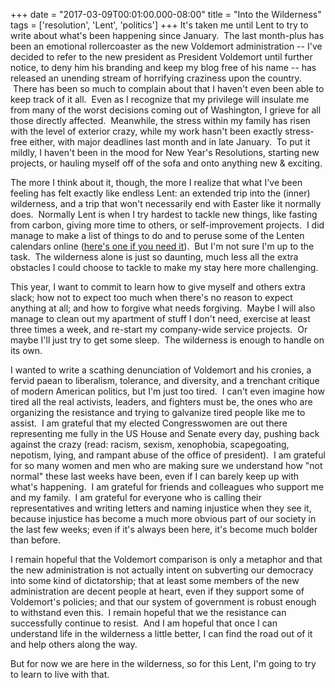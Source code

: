 +++
date = "2017-03-09T00:01:00.000-08:00"
title = "Into the Wilderness"
tags = ['resolution', 'Lent', 'politics']
+++
It's taken me until Lent to try to write about what's been happening since January.  The last month-plus has been an emotional rollercoaster as the new Voldemort administration -- I've decided to refer to the new president as President Voldemort until further notice, to deny him his branding and keep my blog free of his name -- has released an unending stream of horrifying craziness upon the country.  There has been so much to complain about that I haven't even been able to keep track of it all.  Even as I recognize that my privilege will insulate me from many of the worst decisions coming out of Washington, I grieve for all those directly affected.  Meanwhile, the stress within my family has risen with the level of exterior crazy, while my work hasn't been exactly stress-free either, with major deadlines last month and in late January.  To put it mildly, I haven't been in the mood for New Year's Resolutions, starting new projects, or hauling myself off of the sofa and onto anything new & exciting.

The more I think about it, though, the more I realize that what I've been feeling has felt exactly like endless Lent: an extended trip into the (inner) wilderness, and a trip that won't necessarily end with Easter like it normally does.  Normally Lent is when I try hardest to tackle new things, like fasting from carbon, giving more time to others, or self-improvement projects.  I did manage to make a list of things to do and to peruse some of the Lenten calendars online ([here's one if you need it](http://www.presbyterianmission.org/resource/tread-lightly-lent/)).  But I'm not sure I'm up to the task.  The wilderness alone is just so daunting, much less all the extra obstacles I could choose to tackle to make my stay here more challenging.

This year, I want to commit to learn how to give myself and others extra slack; how not to expect too much when there's no reason to expect anything at all; and how to forgive what needs forgiving.  Maybe I will also manage to clean out my apartment of stuff I don't need, exercise at least three times a week, and re-start my company-wide service projects.  Or maybe I'll just try to get some sleep.  The wilderness is enough to handle on its own.

I wanted to write a scathing denunciation of Voldemort and his cronies, a fervid paean to liberalism, tolerance, and diversity, and a trenchant critique of modern American politics, but I'm just too tired.  I can't even imagine how tired all the real activists, leaders, and fighters must be, the ones who are organizing the resistance and trying to galvanize tired people like me to assist.  I am grateful that my elected Congresswomen are out there representing me fully in the US House and Senate every day, pushing back against the crazy (read: racism, sexism, xenophobia, scapegoating, nepotism, lying, and rampant abuse of the office of president).  I am grateful for so many women and men who are making sure we understand how "not normal" these last weeks have been, even if I can barely keep up with what's happening.  I am grateful for friends and colleagues who support me and my family.  I am grateful for everyone who is calling their representatives and writing letters and naming injustice when they see it, because injustice has become a much more obvious part of our society in the last few weeks; even if it's always been here, it's become much bolder than before.

I remain hopeful that the Voldemort comparison is only a metaphor and that the new administration is not actually intent on subverting our democracy into some kind of dictatorship; that at least some members of the new administration are decent people at heart, even if they support some of Voldemort's policies; and that our system of government is robust enough to withstand even this.  I remain hopeful that we the resistance can successfully continue to resist.  And I am hopeful that once I can understand life in the wilderness a little better, I can find the road out of it and help others along the way.

But for now we are here in the wilderness, so for this Lent, I'm going to try to learn to live with that.
